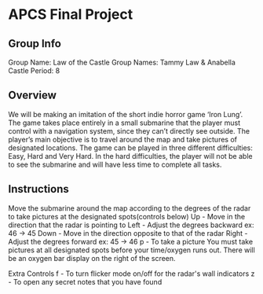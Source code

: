 # APCS Final Project
## Group Info
Group Name: Law of the Castle
Group Names: Tammy Law & Anabella Castle
Period: 8
## Overview
We will be making an imitation of the short indie horror game ‘Iron Lung’. The game takes place entirely in a small submarine that the player must control with a navigation system, since they can’t directly see outside. The player’s main objective is to travel around the map and take pictures of designated locations. The game can be played in three different difficulties: Easy, Hard and Very Hard. In the hard difficulties, the player will not be able to see the submarine and will have less time to complete all tasks.
## Instructions
Move the submarine around the map according to the degrees of the radar to take pictures at the designated spots(controls below)
   Up - Move in the direction that the radar is pointing to       Left - Adjust the degrees backward ex: 46 -> 45
   Down - Move in the direction opposite to that of the radar     Right - Adjust the degrees forward ex: 45 -> 46
   p - To take a picture
You must take pictures at all designated spots before your time/oxygen runs out. There will be an oxygen bar display on the right of the screen.

Extra Controls
f - To turn flicker mode on/off for the radar's wall indicators
z - To open any secret notes that you have found

